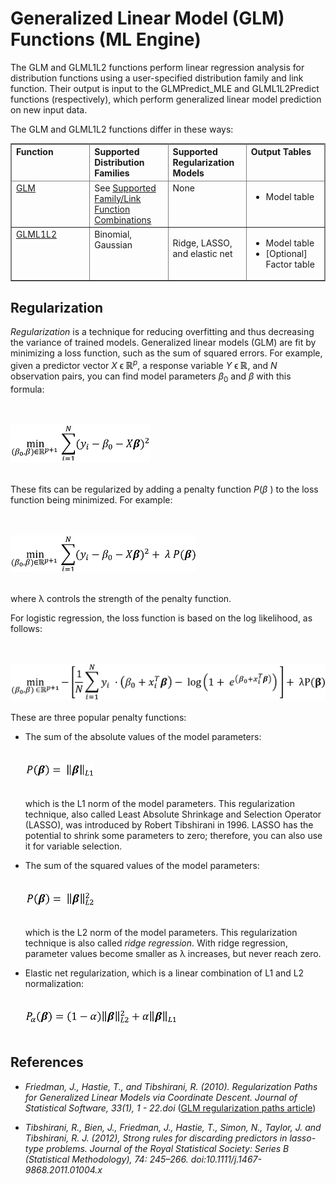 <html><head></head><body id="wss1507134739235"><h1 class="title topictitle1" id="ariaid-title1">Generalized Linear Model (GLM) Functions (ML Engine)</h1><div class="body conbody"><div class="section" id="wss1507134739235__section_ntj_l24_xcb">
<p class="p">The GLM and GLML1L2 functions perform linear regression analysis for distribution functions using a user-specified distribution family and link function. Their output is input to the GLMPredict_MLE and GLML1L2Predict functions (respectively), which perform generalized linear model prediction on new input data.</p>
<p class="p">The GLM and GLML1L2 functions differ in these ways:</p><div class="tablenoborder"><table cellpadding="4" cellspacing="0" summary="" id="wss1507134739235__table_N1001F_N10013_N10010_N10001" class="table" frame="border" border="1" rules="all"><div class="caption"></div><colgroup span="1"><col style="width:25%" span="1"></col><col style="width:25%" span="1"></col><col style="width:25%" span="1"></col><col style="width:25%" span="1"></col></colgroup><thead class="thead" style="text-align:left;"><tr class="row"><th class="entry cellrowborder" style="vertical-align:top;" id="d206388e27" rowspan="1" colspan="1">Function</th><th class="entry cellrowborder" style="vertical-align:top;" id="d206388e29" rowspan="1" colspan="1">Supported Distribution Families</th><th class="entry cellrowborder" style="vertical-align:top;" id="d206388e31" rowspan="1" colspan="1">Supported Regularization Models</th><th class="entry cellrowborder" style="vertical-align:top;" id="d206388e33" rowspan="1" colspan="1">Output Tables</th></tr></thead><tbody class="tbody"><tr class="row"><td class="entry cellrowborder" style="vertical-align:top;" headers="d206388e27" rowspan="1" colspan="1"><a href="eej1558472403086.md#hrv1507149150084">GLM</a></td><td class="entry cellrowborder" style="vertical-align:top;" headers="d206388e29" rowspan="1" colspan="1">See <a href="eej1558472403086.md#miq1507149222649">Supported Family/Link Function Combinations</a></td><td class="entry cellrowborder" style="vertical-align:top;" headers="d206388e31" rowspan="1" colspan="1">None</td><td class="entry cellrowborder" style="vertical-align:top;" headers="d206388e33" rowspan="1" colspan="1">
<ul class="ul">
<li class="li">Model table</li></ul></td></tr><tr class="row"><td class="entry cellrowborder" style="vertical-align:top;" headers="d206388e27" rowspan="1" colspan="1"><a href="mxy1558472465230.md#fgw1518542561108">GLML1L2</a></td><td class="entry cellrowborder" style="vertical-align:top;" headers="d206388e29" rowspan="1" colspan="1">Binomial, Gaussian</td><td class="entry cellrowborder" style="vertical-align:top;" headers="d206388e31" rowspan="1" colspan="1">
<p class="p">Ridge, LASSO, and elastic net</p></td><td class="entry cellrowborder" style="vertical-align:top;" headers="d206388e33" rowspan="1" colspan="1">
<ul class="ul">
<li class="li">Model table</li>
<li class="li">[Optional] Factor table</li></ul></td></tr></tbody></table></div></div><div class="section" id="wss1507134739235__section_bh5_4sm_sbb">
<h2 class="title sectiontitle">Regularization</h2>
<p class="p"><dfn class="term">Regularization</dfn> is a technique for reducing overfitting and thus decreasing the variance of trained models. Generalized linear models (GLM) are fit by minimizing a loss function, such as the sum of squared errors. For example, given a predictor vector <var class="keyword varname">X</var> ϵ <img class="image" id="wss1507134739235__image_bpr_xth_4z" src="gnf1492104149755.png"></img><span><sup><var class="keyword varname">p</var></sup></span>, a response variable <var class="keyword varname">Y</var> ϵ <img class="image" id="wss1507134739235__image_khk_15h_4z" src="gnf1492104149755.png"></img>, and <var class="keyword varname">N</var> observation pairs, you can find model parameters <var class="keyword varname">β</var><span><sub>0</sub></span> and <span><var class="keyword varname">β</var></span> with this formula:</p><div class="fig fignone" id="wss1507134739235__fig_mcd_gtl_nz"><div class="caption"></div><br clear="none"></br><img class="image" id="wss1507134739235__image_wrv_vtl_nz" src="hcd1491842531658.png" alt="Formula for finding model parameters β0 and β. Used by Machine Learning Engine generalized linear model functions."></img><br clear="none"></br></div>
<p class="p">These fits can be regularized by adding a penalty function <var class="keyword varname">P</var>(<var class="keyword varname">β</var> ) to the loss function being minimized. For example:</p><div class="fig fignone" id="wss1507134739235__fig_bgz_rrl_nz"><div class="caption"></div><br clear="none"></br><img class="image" id="wss1507134739235__image_npg_ytl_nz" src="vye1491842707665.png" alt="Formula that adds penalty to loss function being minimized. Used by Machine Learning Engine generalized linear model functions."></img><br clear="none"></br></div>
<p class="p">where λ controls the strength of the penalty function.</p>
<p class="p">For logistic regression, the loss function is based on the log likelihood, as follows:</p><div class="fig fignone" id="wss1507134739235__fig_pbj_pjr_mz"><div class="caption"></div><br clear="none"></br><img class="image" id="wss1507134739235__image_td1_qjr_mz" src="fua1491599905791.png" alt="Formula for loss function based on the log likelihood. Used by Machine Learning Engine generalized linear model functions."></img><br clear="none"></br></div><div class="p">These are three popular penalty functions:
<ul class="ul" id="wss1507134739235__ul_bz1_xl3_mz">
<li class="li">The sum of the absolute values of the model parameters:<div class="fig fignone" id="wss1507134739235__fig_ezz_srl_nz"><div class="caption"></div><br clear="none"></br><img class="image" id="wss1507134739235__image_e5n_15l_nz" src="dfr1491842751626.png" alt="Formula for penalty function. Equals sum of absolute values of model parameters. Used by Machine Learning Engine generalized linear model functions."></img><br clear="none"></br></div>
<p class="p">which is the L1 norm of the model parameters. This regularization technique, also called Least Absolute Shrinkage and Selection Operator (LASSO), was introduced by Robert Tibshirani in 1996. LASSO has the potential to shrink some parameters to zero; therefore, you can also use it for variable selection.</p></li>
<li class="li">The sum of the squared values of the model parameters:<div class="fig fignone" id="wss1507134739235__fig_yw2_trl_nz"><div class="caption"></div><br clear="none"></br><img class="image" id="wss1507134739235__image_akg_c5l_nz" src="iej1491842781828.png" alt="Formula for penalty function. Equals squared values of model parameters. Used by Machine Learning Engine generalized linear model functions."></img><br clear="none"></br></div>
<p class="p">which is the L2 norm of the model parameters. This regularization technique is also called <dfn class="term">ridge regression</dfn>. With ridge regression, parameter values become smaller as λ increases, but never reach zero.</p></li>
<li class="li">Elastic net regularization, which is a linear combination of L1 and L2 normalization:<div class="fig fignone" id="wss1507134739235__fig_j4l_trl_nz"><div class="caption"></div><br clear="none"></br><img class="image" id="wss1507134739235__image_g3n_d5l_nz" src="sox1491842814356.png" alt="Formula for penalty function elastic net regularization. Used by Machine Learning Engine generalized linear model functions."></img><br clear="none"></br></div></li></ul></div></div><div class="section" id="wss1507134739235__section_s2s_lk3_mz">
<h2 class="title sectiontitle">References</h2>
<ul class="ul" id="wss1507134739235__ul_zjj_km3_mz">
<li class="li">
<p class="p"><cite class="cite">Friedman, J., Hastie, T., and Tibshirani, R. (2010). Regularization Paths for Generalized Linear Models via Coordinate Descent. Journal of Statistical Software, 33(1), 1 - 22.doi</cite> (<a class="xref" href="http://dx.doi.org/10.18637/jss.v033.i01" target="_blank" title="" shape="rect">GLM regularization paths article</a>)</p></li>
<li class="li">
<p class="p"><cite class="cite">Tibshirani, R., Bien, J., Friedman, J., Hastie, T., Simon, N., Taylor, J. and Tibshirani, R. J. (2012), Strong rules for discarding predictors in lasso-type problems. Journal of the Royal Statistical Society: Series B (Statistical Methodology), 74: 245–266. doi:10.1111/j.1467-9868.2011.01004.x</cite></p></li></ul></div></div></body></html>
